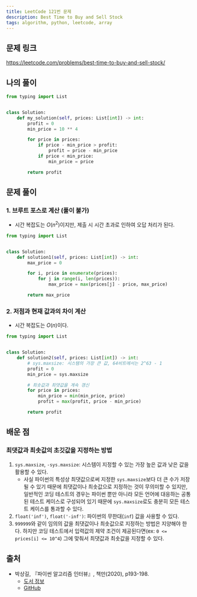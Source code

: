 ```yaml
---
title: LeetCode 121번 문제
description: Best Time to Buy and Sell Stock
tags: algorithm, python, leetcode, array
---
```


## 문제 링크

https://leetcode.com/problems/best-time-to-buy-and-sell-stock/

## 나의 풀이

```python
from typing import List


class Solution:
    def my_solution(self, prices: List[int]) -> int:
        profit = 0
        min_price = 10 ** 4

        for price in prices:
            if price - min_price > profit:
                profit = price - min_price
            if price < min_price:
                min_price = price

        return profit
```

## 문제 풀이

### 1. 브루트 포스로 계산 (풀이 불가)

- 시간 복잡도는 $O(n^2)$이지만, 제출 시 시간 초과로 인하여 오답 처리가 된다.

```python
from typing import List


class Solution:
    def solution1(self, prices: List[int]) -> int:
        max_price = 0

        for i, price in enumerate(prices):
            for j in range(i, len(prices)):
                max_price = max(prices[j] - price, max_price)

        return max_price
```

### 2. 저점과 현재 값과의 차이 계산

- 시간 복잡도는 $O(n)$이다.

```python
from typing import List


class Solution:
    def solution2(self, prices: List[int]) -> int:
        # sys.maxsize: 시스템의 가장 큰 값, 64비트에서는 2^63 - 1
        profit = 0
        min_price = sys.maxsize

        # 최솟값과 최댓값을 계속 갱신
        for price in prices:
            min_price = min(min_price, price)
            profit = max(profit, price - min_price)

        return profit
```

## 배운 점

### 최댓값과 최솟값의 초깃값을 지정하는 방법

1. `sys.maxsize`, `-sys.maxsize`: 시스템이 지정할 수 있는 가장 높은 값과 낮은 값을 활용할 수 있다.
   - 사실 파이썬의 특성상 최댓값으로써 지정한 `sys.maxsize`보다 더 큰 수가 저장될 수 있기 때문에 최댓값이나 최솟값으로 지정하는 것이 무의미할 수 있지만, 일반적인 코딩 테스트의 경우는 파이썬 뿐만 아니라 모든 언어에 대응하는 공통된 테스트 케이스로 구성되어 있기 때문에 `sys.maxsize`로도 충분히 모든 테스트 케이스를 통과할 수 있다.
2. `float('inf')`, `float('-inf')`: 파이썬의 무한대(`inf`) 값을 사용할 수 있다.
3. `999999`와 같이 임의의 값을 최댓값이나 최솟값으로 지정하는 방법은 지양해야 한다. 하지만 코딩 테스트에서 입력값의 제약 조건이 제공된다면(ex: `0 <= prices[i] <= 10^4`) 그에 맞춰서 최댓값과 최솟값을 지정할 수 있다.

## 출처

- 박상길, 『파이썬 알고리즘 인터뷰』, 책만(2020), p193-198.
  - [도서 정보](https://www.onlybook.co.kr/entry/algorithm-interview)
  - [GitHub](https://github.com/onlybooks/algorithm-interview)
